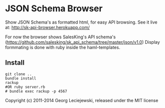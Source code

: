 # JSON Schema Browser

Show JSON Schema's as formatted html, for easy API browsing. See it live at: http://sk-api-browser.herokuapp.com/

For now the browser shows SalesKing's API schema's (https://github.com/salesking/sk_api_schema/tree/master/json/v1.0)
Display formmating is done with ruby inside the haml-templates.

## Install

    git clone ..
    bundle install
    rackup
    #OR ruby server.rb
    # bundle exec rackup -p 4567

Copyright (c) 2011-2014 Georg Leciejewski, released under the MIT license
